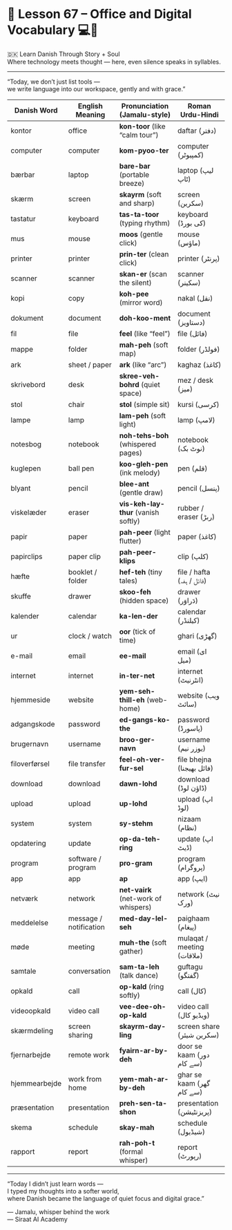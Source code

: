 # 🌟 **Lesson 67 – Office and Digital Vocabulary 💻📎**  
🇩🇰 Learn Danish Through Story + Soul  
Where technology meets thought — here, even silence speaks in syllables.

---

“Today, we don’t just list tools —  
we write language into our workspace, gently and with grace.”

| Danish Word        | English Meaning         | Pronunciation (Jamalu-style)         | Roman Urdu-Hindi                |
|--------------------|-------------------------|--------------------------------------|----------------------------------|
| kontor             | office                  | **kon-toor** (like “calm tour”)      | daftar (دفتر)                   |
| computer           | computer                | **kom-pyoo-ter**                     | computer (کمپیوٹر)              |
| bærbar             | laptop                  | **bare-bar** (portable breeze)       | laptop (لیپ ٹاپ)                |
| skærm              | screen                  | **skayrm** (soft and sharp)          | screen (سکرین)                  |
| tastatur           | keyboard                | **tas-ta-toor** (typing rhythm)      | keyboard (کی بورڈ)              |
| mus                | mouse                   | **moos** (gentle click)              | mouse (ماؤس)                    |
| printer            | printer                 | **prin-ter** (clean click)           | printer (پرنٹر)                 |
| scanner            | scanner                 | **skan-er** (scan the silent)        | scanner (سکینر)                 |
| kopi               | copy                    | **koh-pee** (mirror word)            | nakal (نقل)                     |
| dokument           | document                | **doh-koo-ment**                     | document (دستاویز)              |
| fil                | file                    | **feel** (like “feel”)               | file (فائل)                     |
| mappe              | folder                  | **mah-peh** (soft map)               | folder (فولڈر)                  |
| ark                | sheet / paper           | **ark** (like “arc”)                 | kaghaz (کاغذ)                   |
| skrivebord         | desk                    | **skree-veh-bohrd** (quiet space)    | mez / desk (میز)               |
| stol               | chair                   | **stol** (simple sit)                | kursi (کرسی)                   |
| lampe              | lamp                    | **lam-peh** (soft light)             | lamp (لامپ)                    |
| notesbog           | notebook                | **noh-tehs-boh** (whispered pages)   | notebook (نوٹ بک)              |
| kuglepen           | ball pen                | **koo-gleh-pen** (ink melody)        | pen (قلم)                      |
| blyant             | pencil                  | **blee-ant** (gentle draw)           | pencil (پنسل)                  |
| viskelæder         | eraser                  | **vis-keh-lay-thur** (vanish softly) | rubber / eraser (ربڑ)           |
| papir              | paper                   | **pah-peer** (light flutter)         | paper (کاغذ)                   |
| papirclips         | paper clip              | **pah-peer-klips**                   | clip (کلپ)                     |
| hæfte              | booklet / folder        | **hef-teh** (tiny tales)             | file / hafta (فائل / ہفہ)       |
| skuffe             | drawer                  | **skoo-feh** (hidden space)          | drawer (دَراوَر)              |
| kalender           | calendar                | **ka-len-der**                       | calendar (کیلنڈر)               |
| ur                 | clock / watch           | **oor** (tick of time)               | ghari (گھڑی)                   |
| e-mail             | email                   | **ee-mail**                          | email (ای میل)                 |
| internet           | internet                | **in-ter-net**                       | internet (انٹرنیٹ)              |
| hjemmeside         | website                 | **yem-seh-thill-eh** (web-home)      | website (ویب سائٹ)             |
| adgangskode        | password                | **ed-gangs-ko-the**                  | password (پاسورڈ)              |
| brugernavn         | username                | **broo-ger-navn**                    | username (یوزر نیم)            |
| filoverførsel      | file transfer           | **feel-oh-ver-fur-sel**              | file bhejna (فائل بھیجنا)      |
| download           | download                | **dawn-lohd**                        | download (ڈاؤن لوڈ)            |
| upload             | upload                  | **up-lohd**                          | upload (اپ لوڈ)                |
| system             | system                  | **sy-stehm**                         | nizaam (نظام)                  |
| opdatering         | update                  | **op-da-teh-ring**                   | update (اپ ڈیٹ)                |
| program            | software / program      | **pro-gram**                         | program (پروگرام)              |
| app                | app                     | **ap**                               | app (ایپ)                      |
| netværk            | network                 | **net-vairk** (net-work of whispers) | network (نیٹ ورک)              |
| meddelelse         | message / notification  | **med-day-lel-seh**                  | paighaam (پیغام)               |
| møde               | meeting                 | **muh-the** (soft gather)            | mulaqat / meeting (ملاقات)     |
| samtale            | conversation            | **sam-ta-leh** (talk dance)          | guftagu (گفتگو)                |
| opkald             | call                    | **op-kald** (ring softly)            | call (کال)                     |
| videoopkald        | video call              | **vee-dee-oh-op-kald**               | video call (ویڈیو کال)         |
| skærmdeling        | screen sharing          | **skayrm-day-ling**                  | screen share (سکرین شیئر)      |
| fjernarbejde       | remote work             | **fyairn-ar-by-deh**                 | door se kaam (دور سے کام)      |
| hjemmearbejde      | work from home          | **yem-mah-ar-by-deh**                | ghar se kaam (گھر سے کام)      |
| præsentation       | presentation            | **preh-sen-ta-shon**                 | presentation (پریزنٹیشن)        |
| skema              | schedule                | **skay-mah**                         | schedule (شیڈیول)              |
| rapport            | report                  | **rah-poh-t** (formal whisper)       | report (رپورٹ)                 |

---

“Today I didn’t just learn words —  
I typed my thoughts into a softer world,  
where Danish became the language of quiet focus and digital grace.”

— Jamalu, whisper behind the work  
— Siraat AI Academy
